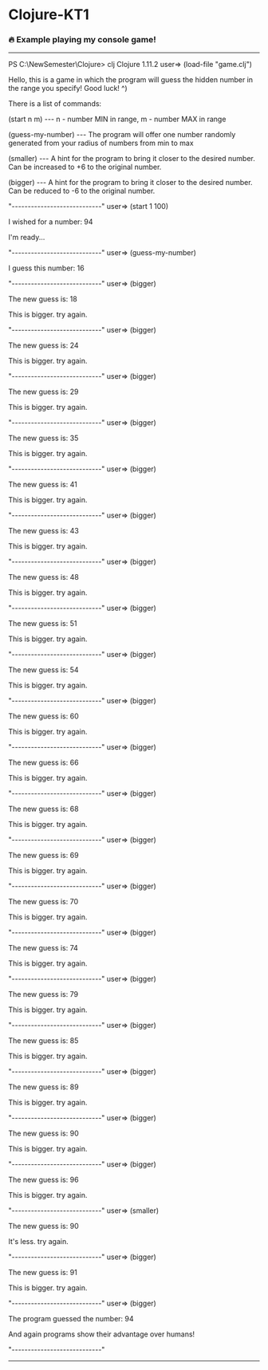 # Clojure-KT1
### :fire: Example playing my console game!

---

PS C:\NewSemester\Clojure> clj
Clojure 1.11.2
user=> (load-file "game.clj") 

Hello, this is a game in which the program will guess the hidden number in the range you specify! Good luck! ^)



There is a list of commands: 

(start n m) --- n - number MIN in range, m - number MAX in range


(guess-my-number) --- The program will offer one number randomly generated from your radius of numbers from min to max       


(smaller) --- A hint for the program to bring it closer to the desired number. Can be increased to +6 to the original number.


(bigger) --- A hint for the program to bring it closer to the desired number. Can be reduced to -6 to the original number.   

"----------------------------"
user=> (start 1 100) 

I wished for a number:  94    

I'm ready...

"----------------------------"
user=> (guess-my-number) 

I guess this number:  16 

"----------------------------"
user=> (bigger)          

The new guess is: 18

This is bigger. try again.

"----------------------------"
user=> (bigger)

The new guess is: 24

This is bigger. try again.

"----------------------------"
user=> (bigger)

The new guess is: 29

This is bigger. try again.

"----------------------------"
user=> (bigger)

The new guess is: 35

This is bigger. try again.

"----------------------------"
user=> (bigger)

The new guess is: 41

This is bigger. try again.

"----------------------------"
user=> (bigger)

The new guess is: 43

This is bigger. try again.

"----------------------------"
user=> (bigger)

The new guess is: 48

This is bigger. try again.

"----------------------------"
user=> (bigger)

The new guess is: 51

This is bigger. try again.

"----------------------------"
user=> (bigger)

The new guess is: 54

This is bigger. try again.

"----------------------------"
user=> (bigger)

The new guess is: 60

This is bigger. try again.

"----------------------------"
user=> (bigger)

The new guess is: 66

This is bigger. try again.

"----------------------------"
user=> (bigger)

The new guess is: 68

This is bigger. try again.

"----------------------------"
user=> (bigger)

The new guess is: 69

This is bigger. try again.

"----------------------------"
user=> (bigger)

The new guess is: 70

This is bigger. try again.

"----------------------------"
user=> (bigger)

The new guess is: 74

This is bigger. try again.

"----------------------------"
user=> (bigger)

The new guess is: 79

This is bigger. try again.

"----------------------------"
user=> (bigger)

The new guess is: 85

This is bigger. try again.

"----------------------------"
user=> (bigger)

The new guess is: 89

This is bigger. try again.

"----------------------------"
user=> (bigger)

The new guess is: 90

This is bigger. try again.

"----------------------------"
user=> (bigger)

The new guess is: 96

This is bigger. try again.

"----------------------------"
user=> (smaller)

The new guess is: 90

It's less. try again.

"----------------------------"
user=> (bigger)

The new guess is: 91

This is bigger. try again.

"----------------------------"
user=> (bigger)

The program guessed the number:  94

And again programs show their advantage over humans!

"----------------------------"

---